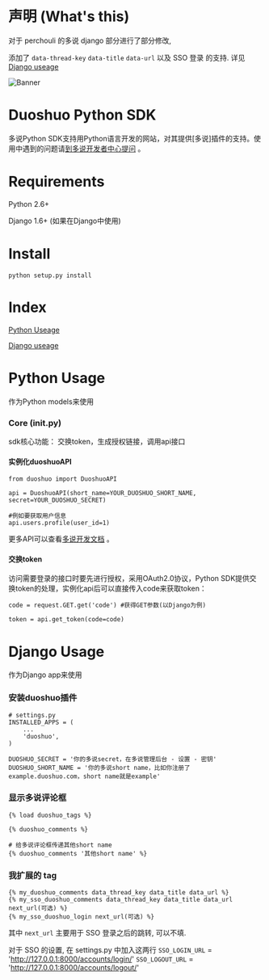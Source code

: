# 声明 (What's this)

对于 perchouli 的多说 django 部分进行了部分修改,

添加了 `data-thread-key` `data-title` `data-url` 以及 SSO 登录 的支持. 详见 [Django useage](#django-usage)

![Banner](https://raw.github.com/perchouli/img/master/banner-772x250.png)

# Duoshuo Python SDK

多说Python SDK支持用Python语言开发的网站，对其提供[多说]插件的支持。使用中遇到的问题请[到多说开发者中心提问](http://dev.duoshuo.com/threads/500c9c58a03193c12400000c "多说开发者中心") 。

# Requirements

Python 2.6+

Django 1.6+ (如果在Django中使用)

# Install

    python setup.py install

# Index

[Python Useage](#python-usage)

[Django useage](#django-usage)


# Python Usage

作为Python models来使用

### Core (__init__.py)

sdk核心功能： 交换token，生成授权链接，调用api接口

#### 实例化duoshuoAPI

    from duoshuo import DuoshuoAPI

    api = DuoshuoAPI(short_name=YOUR_DUOSHUO_SHORT_NAME, secret=YOUR_DUOSHUO_SECRET)

    #例如要获取用户信息
    api.users.profile(user_id=1)


更多API可以查看[多说开发文档](http://dev.duoshuo.com/docs "多说开发文档") 。

#### 交换token
访问需要登录的接口时要先进行授权，采用OAuth2.0协议，Python SDK提供交换token的处理，实例化api后可以直接传入code来获取token：

    code = request.GET.get('code') #获得GET参数(以Django为例)

    token = api.get_token(code=code)


# Django Usage

作为Django app来使用

### 安装duoshuo插件

    # settings.py
    INSTALLED_APPS = (
        ...
        'duoshuo',
    )

    DUOSHUO_SECRET = '你的多说secret，在多说管理后台 - 设置 - 密钥'
    DUOSHUO_SHORT_NAME = '你的多说short name，比如你注册了example.duoshuo.com，short name就是example'

### 显示多说评论框

    {% load duoshuo_tags %}

    {% duoshuo_comments %}

    # 给多说评论框传递其他short name
    {% duoshuo_comments '其他short name' %}

### 我扩展的 tag

    {% my_duoshuo_comments data_thread_key data_title data_url %}
    {% my_sso_duoshuo_comments data_thread_key data_title data_url next_url(可选) %}
    {% my_sso_duoshuo_login next_url(可选) %}

其中 `next_url` 主要用于 SSO 登录之后的跳转, 可以不填.

对于 SSO 的设置, 在 settings.py 中加入这两行
`SSO_LOGIN_URL` = 'http://127.0.0.1:8000/accounts/login/'
`SSO_LOGOUT_URL` = 'http://127.0.0.1:8000/accounts/logout/'
